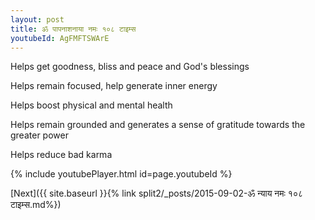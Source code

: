 ```yaml
---
layout: post
title: ॐ पापनाशनाया नमः १०८ टाइम्स
youtubeId: AgFMFTSWArE
---
```

 
 
Helps get goodness, bliss and peace and God's blessings
 
Helps remain focused, help generate inner energy 
 
Helps boost physical and mental health 
 
Helps remain grounded and generates a sense of gratitude towards the greater power 
 
Helps reduce bad karma
 
 
 
 


{% include youtubePlayer.html id=page.youtubeId %}
 
[Next]({{ site.baseurl }}{% link  split2/_posts/2015-09-02-ॐ न्याय नमः १०८ टाइम्स.md%})
 
